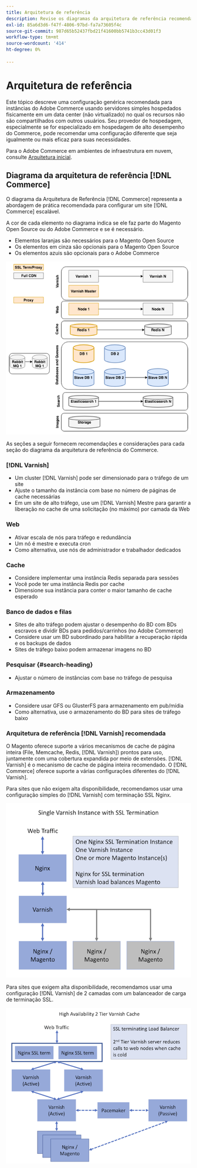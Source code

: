 ```yaml
---
title: Arquitetura de referência
description: Revise os diagramas da arquitetura de referência recomendada para implantações do Adobe Commerce.
exl-id: 85a6d3d6-f47f-4806-97bd-fa7a73605f4c
source-git-commit: 987d65b52437fbd21f41600bb5741b3cc43d01f3
workflow-type: tm+mt
source-wordcount: '414'
ht-degree: 0%

---
```


# Arquitetura de referência

Este tópico descreve uma configuração genérica recomendada para instâncias do Adobe Commerce usando servidores simples hospedados fisicamente em um data center (não virtualizado) no qual os recursos não são compartilhados com outros usuários. Seu provedor de hospedagem, especialmente se for especializado em hospedagem de alto desempenho do Commerce, pode recomendar uma configuração diferente que seja igualmente ou mais eficaz para suas necessidades.

Para o Adobe Commerce em ambientes de infraestrutura em nuvem, consulte [Arquitetura inicial](https://experienceleague.adobe.com/pt-br/docs/commerce-cloud-service/user-guide/architecture/starter-architecture).

## Diagrama da arquitetura de referência [!DNL Commerce]

O diagrama da Arquitetura de Referência [!DNL Commerce] representa a abordagem de prática recomendada para configurar um site [!DNL Commerce] escalável.

A cor de cada elemento no diagrama indica se ele faz parte do Magento Open Source ou do Adobe Commerce e se é necessário.

* Elementos laranjas são necessários para o Magento Open Source
* Os elementos em cinza são opcionais para o Magento Open Source
* Os elementos azuis são opcionais para o Adobe Commerce

![Diagrama da arquitetura de referência do Commerce](../assets/performance/images/ref-architecture-2.3.png)

As seções a seguir fornecem recomendações e considerações para cada seção do diagrama da arquitetura de referência do Commerce.

### [!DNL Varnish]

* Um cluster [!DNL Varnish] pode ser dimensionado para o tráfego de um site
* Ajuste o tamanho da instância com base no número de páginas de cache necessárias
* Em um site de alto tráfego, use um [!DNL Varnish] Mestre para garantir a liberação no cache de uma solicitação (no máximo) por camada da Web

### Web

* Ativar escala de nós para tráfego e redundância
* Um nó é mestre e executa cron
* Como alternativa, use nós de administrador e trabalhador dedicados

### Cache

* Considere implementar uma instância Redis separada para sessões
* Você pode ter uma instância Redis por cache
* Dimensione sua instância para conter o maior tamanho de cache esperado

### Banco de dados e filas

* Sites de alto tráfego podem ajustar o desempenho do BD com BDs escravos e dividir BDs para pedidos/carrinhos (no Adobe Commerce)
* Considere usar um BD subordinado para habilitar a recuperação rápida e os backups de dados
* Sites de tráfego baixo podem armazenar imagens no BD

### Pesquisar {#search-heading}

* Ajustar o número de instâncias com base no tráfego de pesquisa

### Armazenamento

* Considere usar GFS ou GlusterFS para armazenamento em pub/mídia
* Como alternativa, use o armazenamento do BD para sites de tráfego baixo

### Arquitetura de referência [!DNL Varnish] recomendada

O Magento oferece suporte a vários mecanismos de cache de página inteira (File, Memcache, Redis, [!DNL Varnish]) prontos para uso, juntamente com uma cobertura expandida por meio de extensões. [!DNL Varnish] é o mecanismo de cache de página inteira recomendado.  O [!DNL Commerce] oferece suporte a várias configurações diferentes do [!DNL Varnish].

Para sites que não exigem alta disponibilidade, recomendamos usar uma configuração simples do [!DNL Varnish] com terminação SSL Nginx.

![Configuração [!DNL Varnish] Simples com Terminação SSL](../assets/performance/images/single-varnish-with-ssl-termination.png)

Para sites que exigem alta disponibilidade, recomendamos usar uma configuração [!DNL Varnish] de 2 camadas com um balanceador de carga de terminação SSL.

![Configuração de [!DNL Varnish] de duas camadas de alta disponibilidade com o balanceador de carga de terminação SSL](../assets/performance/images/ha-2-tier-varnish-with-ssl-term-load-balancer.png)
